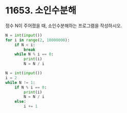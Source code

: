 # 11653. 소인수분해

정수 N이 주어졌을 때, 소인수분해하는 프로그램을 작성하시오.

```python
N = int(input())
for i in range(2, 10000000):
    if N < i:
        break
    while N % i == 0:
        print(i)
        N = N / i
```

```python
N = int(input())
i = 2
while N != 1:
    if N % i == 0:
        print(i)
        N = N / i
    else:
        i += 1
```

